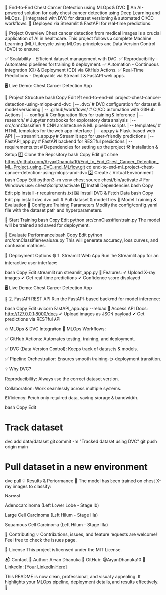 🚀 End-to-End Chest Cancer Detection using MLOps & DVC
🌟 An AI-powered solution for early chest cancer detection using Deep Learning and MLOps.
📌 Integrated with DVC for dataset versioning & automated CI/CD workflows.
🔬 Deployed via Streamlit & FastAPI for real-time predictions.

🏥 Project Overview
Chest cancer detection from medical images is a crucial application of AI in healthcare. This project follows a complete Machine Learning (ML) Lifecycle using MLOps principles and Data Version Control (DVC) to ensure:

✅ Scalability - Efficient dataset management with DVC.
✅ Reproducibility - Automated pipelines for training & deployment.
✅ Automation - Continuous Integration (CI) & Deployment (CD) via GitHub Actions.
✅ Real-Time Predictions - Deployable via Streamlit & FastAPI web apps.

🖥 Live Demo: Chest Cancer Detection App

📂 Project Structure
bash
Copy
Edit
📦 end-to-end-ml_project-chest-cancer-detection-using-mlops-and-dvc
│-- .dvc/               # DVC configuration for dataset & model versioning
│-- .github/workflows/   # CI/CD automation with GitHub Actions
│-- config/             # Configuration files for training & inference
│-- research/           # Jupyter notebooks for exploratory data analysis
│-- src/cnnClassifier/  # CNN architecture & ML pipeline scripts
│-- templates/          # HTML templates for the web app interface
│-- app.py              # Flask-based web API
│-- streamlit_app.py    # Streamlit app for user-friendly predictions
│-- FastAPI_app.py      # FastAPI backend for RESTful predictions
│-- requirements.txt    # Dependencies for setting up the project
🛠️ Installation & Setup
1️⃣ Clone the Repository
bash
Copy
Edit
git clone https://github.com/AryanDhanuka10/End_to_End_Chest_Cancer_Detection_ML_Project_using_DVC_and_MLflow.git
cd end-to-end-ml_project-chest-cancer-detection-using-mlops-and-dvc
2️⃣ Create a Virtual Environment
bash
Copy
Edit
python3 -m venv chest
source chest/bin/activate  # For Windows use: chest\Scripts\activate
3️⃣ Install Dependencies
bash
Copy
Edit
pip install -r requirements.txt
4️⃣ Install DVC & Fetch Data
bash
Copy
Edit
pip install dvc
dvc pull  # Pull dataset & model files
🎯 Model Training & Evaluation
🔵 Configure Training Parameters
Modify the config/config.yaml file with the dataset path and hyperparameters.

🔵 Start Training
bash
Copy
Edit
python src/cnnClassifier/train.py
The model will be trained and saved for deployment.

🔵 Evaluate Performance
bash
Copy
Edit
python src/cnnClassifier/evaluate.py
This will generate accuracy, loss curves, and confusion matrices.

🚀 Deployment Options
🟢 1. Streamlit Web App
Run the Streamlit app for an interactive user interface:

bash
Copy
Edit
streamlit run streamlit_app.py
📌 Features:
✔ Upload X-ray images
✔ Get real-time predictions
✔ Confidence score displayed

🖥 Live Demo: Chest Cancer Detection App

🔵 2. FastAPI REST API
Run the FastAPI-based backend for model inference:

bash
Copy
Edit
uvicorn FastAPI_app:app --reload
📌 Access API Docs: http://127.0.0.1:8000/docs
✔ Upload images as JSON payload
✔ Get predictions via RESTful API

🔥 MLOps & DVC Integration
🚀 MLOps Workflows:

✅ GitHub Actions: Automates testing, training, and deployment.

✅ DVC (Data Version Control): Keeps track of datasets & models.

✅ Pipeline Orchestration: Ensures smooth training-to-deployment transition.

💡 Why DVC?

Reproducibility: Always use the correct dataset version.

Collaboration: Work seamlessly across multiple systems.

Efficiency: Fetch only required data, saving storage & bandwidth.

bash
Copy
Edit
# Track dataset
dvc add data/dataset
git commit -m "Tracked dataset using DVC"
git push origin main

# Pull dataset in a new environment
dvc pull
💡 Results & Performance
📌 The model has been trained on chest X-ray images to classify:

Normal

Adenocarcinoma (Left Lower Lobe - Stage Ib)

Large Cell Carcinoma (Left Hilum - Stage IIIa)

Squamous Cell Carcinoma (Left Hilum - Stage IIIa)


🤝 Contributing
💡 Contributions, issues, and feature requests are welcome!
Feel free to check the issues page.

📜 License
This project is licensed under the MIT License.

📬 Contact
📌 Author: Aryan Dhanuka
📌 GitHub: @AryanDhanuka10
📌 LinkedIn: [[Your LinkedIn Here](https://www.linkedin.com/in/aryan-dhanuka-07b338292/)]

This README is now clean, professional, and visually appealing. It highlights your MLOps pipeline, deployment details, and results effectively. 🚀






